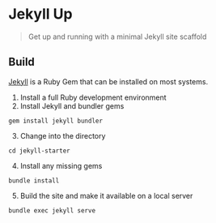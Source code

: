 # Jekyll Up
> Get up and running with a minimal Jekyll site scaffold

## Build
[Jekyll](https://jekyllrb.com) is a Ruby Gem that can be installed on most systems.

1. Install a full Ruby development environment
2. Install Jekyll and bundler gems
```
gem install jekyll bundler
```
3. Change into the directory
```
cd jekyll-starter
```
4. Install any missing gems
```
bundle install
```
5. Build the site and make it available on a local server
```
bundle exec jekyll serve
```
